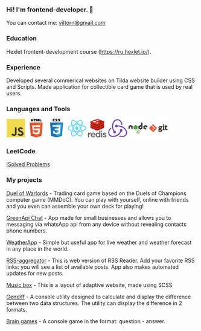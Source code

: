 ### Hi! I'm frontend-developer. 👋 
You can contact me: viltorn@gmail.com

### Education
Hexlet frontent-development course (https://ru.hexlet.io/).

### Experience 
Developed several commerical websites on Tilda website builder using CSS and Scripts.
Made application for collectible card game that is used by real users.

### Languages and Tools

<p float="left">
  <img src="https://github.com/devicons/devicon/blob/master/icons/javascript/javascript-original.svg" width="50" height="50">
  <img src="https://github.com/devicons/devicon/blob/master/icons/html5/html5-original-wordmark.svg" width="50" height="50">
  <img src="https://github.com/devicons/devicon/blob/master/icons/css3/css3-original-wordmark.svg" width="50" height="50">
  <img src="https://github.com/devicons/devicon/blob/master/icons/react/react-original.svg" width="50" height="50">
  <img src="https://github.com/devicons/devicon/blob/master/icons/redis/redis-original-wordmark.svg" width="50" height="50">
  <img src="https://github.com/devicons/devicon/blob/master/icons/redux/redux-original.svg" width="50" height="50">
  <img src="https://github.com/devicons/devicon/blob/master/icons/nodejs/nodejs-original-wordmark.svg" width="50" height="50">
  <img src="https://github.com/devicons/devicon/blob/master/icons/git/git-original-wordmark.svg" width="50" height="50">
</p>

### LeetCode

[!Solved Problems](https://badges.peiyuan.ch/leetcode/Viltorn/solved?difficulty=easy)

### My projects

[Duel of Warlords](https://github.com/Viltorn/DuelofWarlords) - Trading card game based on the Duels of Champions computer game (MMDoC). You can play with yourself, online with friends and you even can assemble your own deck for playing!

[GreenApi Chat](https://github.com/Viltorn/GreenApi-Chat) - App made for small businesses and allows you to messaging via whatsApp api from any device without revealing contacts phone numbers.

[WeatherApp](https://github.com/Viltorn/WeatherApp) - Simple but useful app for live weather and weather forecast in any place in the world.

[RSS-aggregator](https://github.com/Viltorn/frontend-project-11) - This is web version of RSS Reader. Add your favorite RSS links: you will see a list of available posts. App also makes automated updates for new posts.

[Music box](https://github.com/Viltorn/layout-designer-project-lvl2) - This is a layout of adaptive website, made using SCSS

[Gendiff](https://github.com/Viltorn/frontend-project-lvl2) - A console utility designed to calculate and display the difference between two data structures. The utility can display the difference in 2 formats.

[Brain games](https://github.com/Viltorn/frontend-project-lvl1) - A console game in the format: question - answer.
